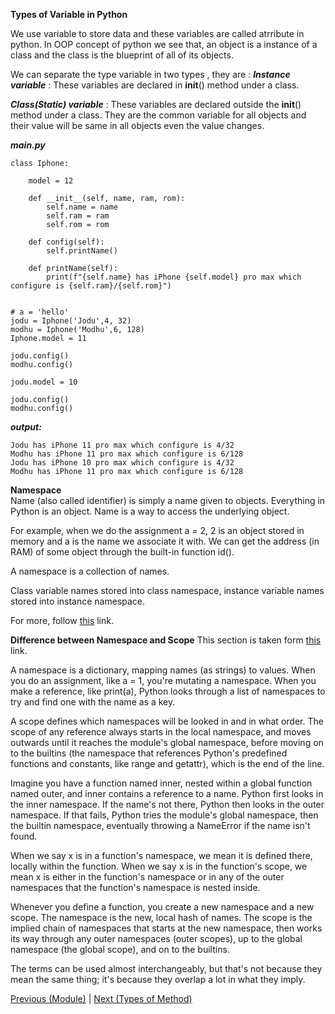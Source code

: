 **Types of Variable in Python** 

We use variable to store data and these variables are called atrribute in python. In OOP concept of python we see that, an object is a instance of a class and the class is the blueprint of all of its objects. 

We can separate the type variable in two types , they are :
***Instance variable*** : These variables are declared in __init__() method under a class.

***Class(Static) variable*** : These variables are declared outside the __init__() method under a class. They are the common variable for all objects and their value will be same in all objects even the value changes.

***main.py***
```
class Iphone:

	model = 12

	def __init__(self, name, ram, rom):
		self.name = name
		self.ram = ram
		self.rom = rom

	def config(self):
		self.printName()	

	def printName(self):
		print(f"{self.name} has iPhone {self.model} pro max which configure is {self.ram}/{self.rom}")


# a = 'hello'
jodu = Iphone('Jodu',4, 32)
modhu = Iphone('Modhu',6, 128)
Iphone.model = 11

jodu.config()
modhu.config()

jodu.model = 10

jodu.config()
modhu.config()
```

***output:***
```
Jodu has iPhone 11 pro max which configure is 4/32
Modhu has iPhone 11 pro max which configure is 6/128
Jodu has iPhone 10 pro max which configure is 4/32
Modhu has iPhone 11 pro max which configure is 6/128
```

**Namespace** <br>
Name (also called identifier) is simply a name given to objects. Everything in Python is an object. Name is a way to access the underlying object.

For example, when we do the assignment a = 2, 2 is an object stored in memory and a is the name we associate it with. We can get the address (in RAM) of some object through the built-in function id().

A namespace is a collection of names.

<!-- Simply to say, it is a area where we put and store variables and objects.
 -->
Class variable names stored into class namespace, instance variable names stored into instance namespace. 

For more, follow <a href="https://www.programiz.com/python-programming/namespace">this</a> link.

**Difference between Namespace and Scope**
This section is taken form <a href="https://softwareengineering.stackexchange.com/questions/273302/what-is-the-relationship-between-scope-and-namespaces-in-python/273312#:~:text=Scope%20defines%20the%20region%20of,where%20you%20look%20up%20names.">this</a> link.


A namespace is a dictionary, mapping names (as strings) to values. When you do an assignment, like a = 1, you're mutating a namespace. When you make a reference, like print(a), Python looks through a list of namespaces to try and find one with the name as a key.

A scope defines which namespaces will be looked in and in what order. The scope of any reference always starts in the local namespace, and moves outwards until it reaches the module's global namespace, before moving on to the builtins (the namespace that references Python's predefined functions and constants, like range and getattr), which is the end of the line.

Imagine you have a function named inner, nested within a global function named outer, and inner contains a reference to a name. Python first looks in the inner namespace. If the name's not there, Python then looks in the outer namespace. If that fails, Python tries the module's global namespace, then the builtin namespace, eventually throwing a NameError if the name isn't found.

When we say x is in a function's namespace, we mean it is defined there, locally within the function. When we say x is in the function's scope, we mean x is either in the function's namespace or in any of the outer namespaces that the function's namespace is nested inside.

Whenever you define a function, you create a new namespace and a new scope. The namespace is the new, local hash of names. The scope is the implied chain of namespaces that starts at the new namespace, then works its way through any outer namespaces (outer scopes), up to the global namespace (the global scope), and on to the builtins.

The terms can be used almost interchangeably, but that's not because they mean the same thing; it's because they overlap a lot in what they imply.


<p>
	<a href="https://github.com/Arif-Shahriar028/Python-OOP-Concept/blob/master/Topics/Module.md">Previous (Module)</a>    |    <a href="https://github.com/Arif-Shahriar028/Python-OOP-Concept/blob/master/Topics/Types%20of%20Methods.md">Next (Types of Method)</a>
</p>